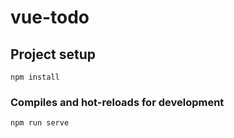 # vue-todo

## Project setup

```
npm install
```

### Compiles and hot-reloads for development

```
npm run serve
```
